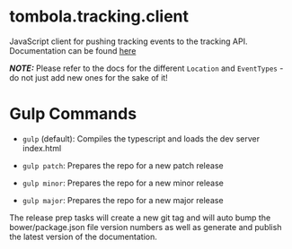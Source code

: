 # tombola.tracking.client
JavaScript client for pushing tracking events to the tracking API. Documentation can be found [here](http://tombolaltd.github.io/tombola.tracking.client/)


***NOTE:*** Please refer to the docs for the different `Location` and `EventTypes` - do not just add new ones for the sake of it!

# Gulp Commands
- `gulp` (default): Compiles the typescript and loads the dev server index.html

- `gulp patch`: Prepares the repo for a new patch release

- `gulp minor`: Prepares the repo for a new minor release

- `gulp major`: Prepares the repo for a new major release

The release prep tasks will create a new git tag and will auto bump the bower/package.json file version numbers as well as generate and publish the latest version of the documentation.
